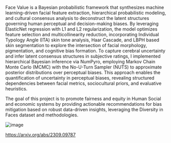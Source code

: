Face Value is a Bayesian probabilistic framework that synthesizes machine learning-driven facial feature extraction, hierarchical probabilistic modeling, and cultural consensus analysis to deconstruct the latent structures governing human perceptual and decision-making biases. By leveraging ElasticNet regression with L1 and L2 regularization, the model optimizes feature selection and multicollinearity reduction, incorporating Individual Typology Angle (ITA) skin tone analysis, Haar Cascade, and LBPH based skin segmentation to explore the intersection of facial morphology, pigmentation, and cognitive bias formation. To capture cerebral uncertainty and infer latent consensus structures in subjective ratings, I implemented hierarchical Bayesian inference via NumPyro, employing Markov Chain Monte Carlo (MCMC) with the No-U-Turn Sampler (NUTS) to approximate posterior distributions over perceptual biases. This approach enables the quantification of uncertainty in perceptual biases, revealing structured dependencies between facial metrics, sociocultural priors, and evaluative heuristics.



The goal of this project is to promote fairness and equity in Human Social and economic systems by providing actionable recommendations for bias mitigation based on robust data-driven insights, leveraging the Diversity in Faces dataset and methodologies.

![image](https://github.com/user-attachments/assets/a640c9ea-9c2f-4f3f-a9d1-c3ac6a94b61c)


https://arxiv.org/abs/2309.09787
